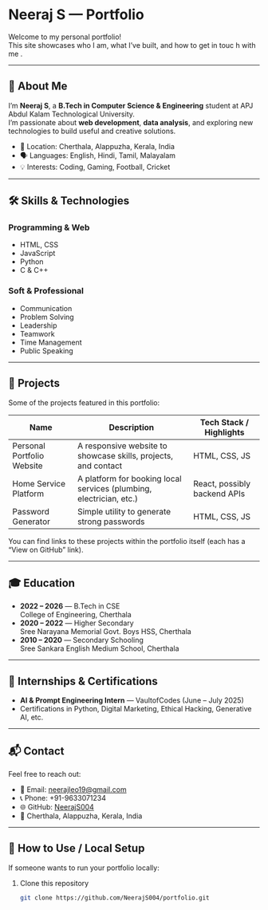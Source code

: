 # Neeraj S — Portfolio

Welcome to my personal portfolio!  
This site showcases who I am, what I’ve built, and how to get in touc h with me .

---

## 🚀 About Me

I’m **Neeraj S**, a **B.Tech in Computer Science & Engineering** student at APJ Abdul Kalam Technological University.  
I’m passionate about **web development**, **data analysis**, and exploring new technologies to build useful and creative solutions.

- 📍 Location: Cherthala, Alappuzha, Kerala, India  
- 🗣️ Languages: English, Hindi, Tamil, Malayalam  
- 💡 Interests: Coding, Gaming, Football, Cricket  

---

## 🛠️ Skills & Technologies

### Programming & Web

- HTML, CSS  
- JavaScript  
- Python  
- C & C++  

### Soft & Professional

- Communication  
- Problem Solving  
- Leadership  
- Teamwork  
- Time Management  
- Public Speaking  

---

## 📁 Projects

Some of the projects featured in this portfolio:

| Name | Description | Tech Stack / Highlights |
|------|-------------|--------------------------|
| Personal Portfolio Website | A responsive website to showcase skills, projects, and contact | HTML, CSS, JS |
| Home Service Platform | A platform for booking local services (plumbing, electrician, etc.) | React, possibly backend APIs |
| Password Generator | Simple utility to generate strong passwords | HTML, CSS, JS |

You can find links to these projects within the portfolio itself (each has a “View on GitHub” link).

---

## 🎓 Education

- **2022 – 2026** — B.Tech in CSE  
  College of Engineering, Cherthala  
- **2020 – 2022** — Higher Secondary  
  Sree Narayana Memorial Govt. Boys HSS, Cherthala  
- **2010 – 2020** — Secondary Schooling  
  Sree Sankara English Medium School, Cherthala  

---

## 📜 Internships & Certifications

- **AI & Prompt Engineering Intern** — VaultofCodes (June – July 2025)  
- Certifications in Python, Digital Marketing, Ethical Hacking, Generative AI, etc.

---

## 📬 Contact

Feel free to reach out:

- 📧 Email: neerajleo19@gmail.com  
- 📞 Phone: +91-9633071234  
- 🌐 GitHub: [NeerajS004](https://github.com/NeerajS004)  
- 📍 Cherthala, Alappuzha, Kerala, India  

---

## 📂 How to Use / Local Setup

If someone wants to run your portfolio locally:

1. Clone this repository  
   ```bash
   git clone https://github.com/NeerajS004/portfolio.git
